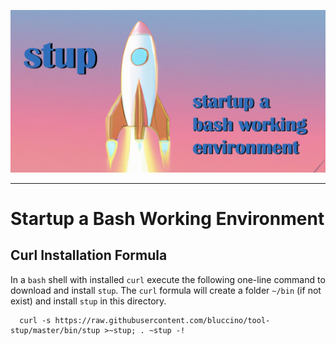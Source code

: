 ![STUP](etc/stup.jpg)

--------------------------------------------------------------------------------

# Startup a Bash Working Environment

## Curl Installation Formula

In a `bash` shell with installed `curl` execute the following one-line command
to download and install `stup`. The `curl` formula will create a folder `~/bin`
(if not exist) and install `stup` in this directory.

```
  curl -s https://raw.githubusercontent.com/bluccino/tool-stup/master/bin/stup >~stup; . ~stup -!
```
